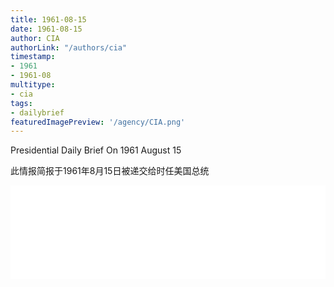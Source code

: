```yaml
---
title: 1961-08-15
date: 1961-08-15
author: CIA 
authorLink: "/authors/cia"
timestamp: 
- 1961
- 1961-08
multitype: 
- cia
tags: 
- dailybrief
featuredImagePreview: '/agency/CIA.png'
---
```



Presidential Daily Brief On 1961 August 15

此情报简报于1961年8月15日被递交给时任美国总统

<!--more-->





<div id="over" style="width:100%; overflow:hidden"> <iframe id="sFrame" name="sFrame" frameborder="no" border="0"  allowfullscreen marginwidth="0" scrolling="no" src = " /CIA/1961-08-15.html "  style = " position:absulute; width: 806px; top: 300;" > </iframe> </div>